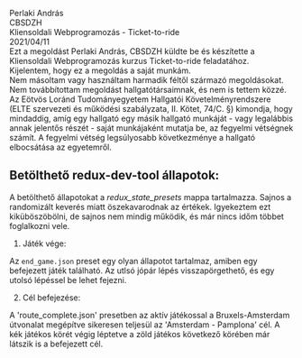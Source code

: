 Perlaki András  
CBSDZH  
Kliensoldali Webprogramozás - Ticket-to-ride  
2021/04/11  
Ezt a megoldást Perlaki András, CBSDZH küldte be és készítette a Kliensoldali Webprogramozás kurzus Ticket-to-ride feladatához.  
Kijelentem, hogy ez a megoldás a saját munkám.  
Nem másoltam vagy használtam harmadik féltől származó megoldásokat.  
Nem továbbítottam megoldást hallgatótársaimnak, és nem is tettem közzé.  
Az Eötvös Loránd Tudományegyetem Hallgatói Követelményrendszere (ELTE szervezeti és működési szabályzata, II. Kötet, 74/C. §) kimondja,
hogy mindaddig, amíg egy hallgató egy másik hallgató munkáját - vagy legalábbis annak jelentős részét - saját munkájaként mutatja be,
az fegyelmi vétségnek számít. A fegyelmi vétség legsúlyosabb következménye a hallgató elbocsátása az egyetemről.

## Betölthető redux-dev-tool állapotok:

A betölthető állapotokat a _redux_state_presets_ mappa tartalmazza. Sajnos a randomizált keverés miatt öszekavarodnak az értékek. Igyekeztem ezt kiküböszöbölni, de sajnos nem mindig működik, és már nincs időm többet foglalkozni vele.

1. Játék vége:

Az `end_game.json` preset egy olyan állapotot tartalmaz, amiben egy befejezett játék található. Az utlsó jópár lépés visszapörgethető, és egy utolsó lépéssel be lehet fejezni.

2. Cél befejezése:

A 'route_complete.json' presetben az aktív játékossal a Bruxels-Amsterdam útvonalat megépítve sikeresen teljesül az 'Amsterdam - Pamplona' cél. A kék játékos körét végig léptetve a zöld játékos következő körében már látszik is a befejezett cél.
